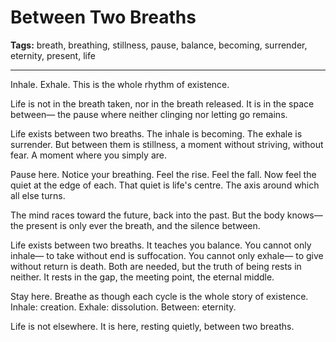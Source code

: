 # Between Two Breaths

**Tags:** breath, breathing, stillness, pause, balance, becoming, surrender, eternity, present, life

---

Inhale.
Exhale.
This is the whole rhythm of existence.

Life is not in the breath taken,
nor in the breath released.
It is in the space between—
the pause where neither clinging nor letting go remains.

Life exists between two breaths.
The inhale is becoming.
The exhale is surrender.
But between them is stillness,
a moment without striving,
without fear.
A moment where you simply are.

Pause here.
Notice your breathing.
Feel the rise.
Feel the fall.
Now feel the quiet at the edge of each.
That quiet is life's centre.
The axis around which all else turns.

The mind races toward the future,
back into the past.
But the body knows—
the present is only ever the breath,
and the silence between.

Life exists between two breaths.
It teaches you balance.
You cannot only inhale—
to take without end is suffocation.
You cannot only exhale—
to give without return is death.
Both are needed,
but the truth of being rests in neither.
It rests in the gap,
the meeting point,
the eternal middle.

Stay here.
Breathe as though each cycle
is the whole story of existence.
Inhale: creation.
Exhale: dissolution.
Between: eternity.

Life is not elsewhere.
It is here,
resting quietly,
between two breaths.


